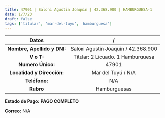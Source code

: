 ```yaml
---
title: 47901 | Saloni Agustin Joaquin | 42.368.900 | HAMBURGUESA-1
date: 1/7/23
draft: false
tags: ['titular', 'mar-del-tuyu', 'hamburguesa']
---
```


|          **Datos**          |                  /                  |
|:---------------------------:|:-----------------------------------:|
| **Nombre, Apellido y DNI:** | Saloni Agustin Joaquin / 42.368.900 |
|          **V o T:**         |  Titular: 2 Licuado, 1 Hamburguesa  |
|      **Numero Único:**      |                47901                |
|  **Localidad y Dirección:** |          Mar del Tuyú / N/A         |
|        **Teléfono:**        |                 N/A                 |
|          **Rubro**          |             Hamburguesas            |

**Estado de Pago:** **PAGO COMPLETO**

**Correo:** N/A
